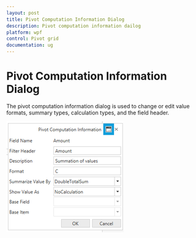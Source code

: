 ```yaml
---
layout: post
title: Pivot Computation Information Dialog
description: Pivot computation information dailog
platform: wpf
control: Pivot grid
documentation: ug
---
```


# Pivot Computation Information Dialog

The pivot computation information dialog is used to change or edit value formats, summary types, calculation types, and the field header.

![PivotComputationWindow](PivotSchemaDesigner-Images/PivotComputationWindow.png)